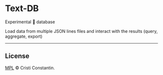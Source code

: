 # Text-DB

Experimental 🧪 database

Load data from multiple JSON lines files and interact with the results (query, aggregate, export)

-----

## License

[MPL](LICENSE) © Cristi Constantin.
